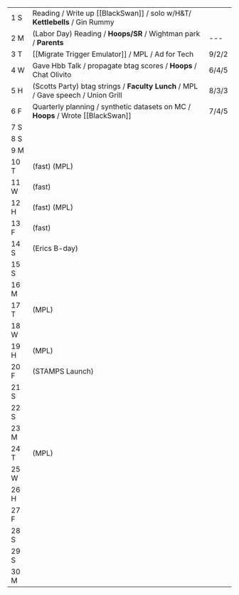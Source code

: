 |      |                                                                                   |       |
| ---- | --------------------------------------------------------------------------------- | ----- |
| 1  S | Reading / Write up [[BlackSwan]] / solo w/H&T/ **Kettlebells** / Gin Rummy        |       |
| 2  M | (Labor Day) Reading / **Hoops/SR** / Wightman park / **Parents**                  | ---   |
| 3  T | [[Migrate Trigger Emulator]] /  MPL / Ad for Tech                                 | 9/2/2 |
| 4  W | Gave Hbb Talk / propagate btag scores / **Hoops** / Chat Olivito                  | 6/4/5 |
| 5  H | (Scotts Party) btag strings / **Faculty Lunch** / MPL / Gave speech / Union Grill | 8/3/3 |
| 6  F | Quarterly planning / synthetic datasets on MC / **Hoops** / Wrote [[BlackSwan]]   | 7/4/5 |
| 7  S |                                                                                   |       |
| 8  S |                                                                                   |       |
| 9  M |                                                                                   |       |
| 10 T | (fast) (MPL)                                                                      |       |
| 11 W | (fast)                                                                            |       |
| 12 H | (fast) (MPL)                                                                      |       |
| 13 F | (fast)                                                                            |       |
| 14 S | (Erics B-day)                                                                     |       |
| 15 S |                                                                                   |       |
| 16 M |                                                                                   |       |
| 17 T | (MPL)                                                                             |       |
| 18 W |                                                                                   |       |
| 19 H | (MPL)                                                                             |       |
| 20 F | (STAMPS Launch)                                                                   |       |
| 21 S |                                                                                   |       |
| 22 S |                                                                                   |       |
| 23 M |                                                                                   |       |
| 24 T | (MPL) 
| 25 W |                                                                                   |       |
| 26 H |                                                                                   |       |
| 27 F |                                                                                   |       |
| 28 S |                                                                                   |       |
| 29 S |                                                                                   |       |
| 30 M |                                                                                   |       |
